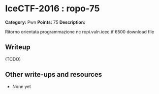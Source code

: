 # IceCTF-2016 : ropo-75

**Category:** Pwn
**Points:** 75
**Description:**

Ritorno orientata programmazione nc ropi.vuln.icec.tf 6500 download file

## Writeup

(TODO)

## Other write-ups and resources

* None yet